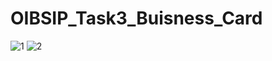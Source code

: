 # OIBSIP_Task3_Buisness_Card
![1](https://github.com/user-attachments/assets/88386380-51a6-4650-b28c-b01a891c8901)
![2](https://github.com/user-attachments/assets/07fe3843-dd37-42d5-987a-6a9d05b1c019)


